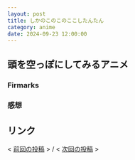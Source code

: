 ```yaml
---
layout: post
title: しかのこのこのここしたんたん
category: anime
date: 2024-09-23 12:00:00
---
```


## 頭を空っぽにしてみるアニメ

### Firmarks

### 感想

## リンク

< [前回の投稿](./0922-2) > /
< [次回の投稿](./0923) >
